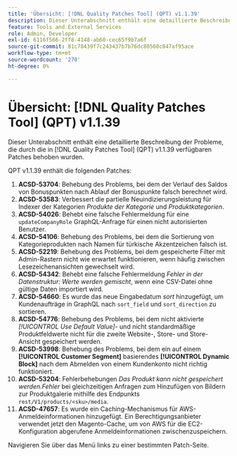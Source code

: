 ```yaml
---
title: 'Übersicht: [!DNL Quality Patches Tool] (QPT) v1.1.39'
description: Dieser Unterabschnitt enthält eine detaillierte Beschreibung der Probleme, die durch die in [!DNL Quality Patches Tool]  (QPT) v1.1.39 verfügbaren Patches behoben wurden.
feature: Tools and External Services
role: Admin, Developer
exl-id: 6116f566-2ff8-4148-ab60-cec65f9b7a6f
source-git-commit: 81c78439f7c243437b7b76dc80560c847af95ace
workflow-type: tm+mt
source-wordcount: '270'
ht-degree: 0%

---
```


# Übersicht: [!DNL Quality Patches Tool] (QPT) v1.1.39

Dieser Unterabschnitt enthält eine detaillierte Beschreibung der Probleme, die durch die in [!DNL Quality Patches Tool] (QPT) v1.1.39 verfügbaren Patches behoben wurden.

QPT v1.1.39 enthält die folgenden Patches:

1. **ACSD-53704**: Behebung des Problems, bei dem der Verlauf des Saldos von Bonuspunkten nach Ablauf der Bonuspunkte falsch berechnet wird.
1. **ACSD-53583**: Verbessert die partielle Neuindizierungsleistung für Indexer der Kategorien *Produkte der Kategorie* und *Produktkategorien*.
1. **ACSD-54026**: Behebt eine falsche Fehlermeldung für eine `updateCompanyRole` GraphQL-Anfrage für einen nicht autorisierten Benutzer.
1. **ACSD-54106**: Behebung des Problems, bei dem die Sortierung von Kategorieprodukten nach Namen für türkische Akzentzeichen falsch ist.
1. **ACSD-52219**: Behebung des Problems, bei dem gespeicherte Filter mit Admin-Rastern nicht wie erwartet funktionieren, wenn häufig zwischen Lesezeichenansichten gewechselt wird.
1. **ACSD-54342**: Behebt eine falsche Fehlermeldung *Fehler in der Datenstruktur: Werte werden gemischt*, wenn eine CSV-Datei ohne gültige Daten importiert wird.
1. **ACSD-54660**: Es wurde das neue Eingabedatum *sort* hinzugefügt, um Kundenaufträge in GraphQL nach `sort_field` und `sort_direction` zu sortieren.
1. **ACSD-54776**: Behebung des Problems, bei dem nicht aktivierte *[!UICONTROL Use Default Value]*- und nicht standardmäßige Produktfeldwerte nicht für die zweite Website-, Store- und Store-Ansicht gespeichert werden.
1. **ACSD-53998**: Behebung des Problems, bei dem ein auf einem **[!UICONTROL Customer Segment]** basierendes **[!UICONTROL Dynamic Block]** nach dem Abmelden von einem Kundenkonto nicht richtig funktioniert.
1. **ACSD-53204**: Fehlerbehebungen *Das Produkt kann nicht gespeichert werden.Fehler* bei gleichzeitigen Anfragen zum Hinzufügen von Bildern zur Produktgalerie mithilfe des Endpunkts `rest/V1/products/<sku>/media`.
1. **ACSD-47657**: Es wurde ein Caching-Mechanismus für AWS-Anmeldeinformationen hinzugefügt. Ein Berechtigungsanbieter verwendet jetzt den Magento-Cache, um von AWS für die EC2-Konfiguration abgerufene Anmeldeinformationen zwischenzuspeichern.

Navigieren Sie über das Menü links zu einer bestimmten Patch-Seite.
